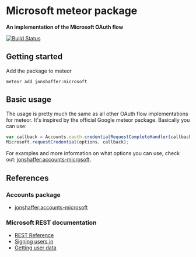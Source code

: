 # Microsoft meteor package
__An implementation of the Microsoft OAuth flow__

[![Build Status][travis-image]][travis-url]

## Getting started

Add the package to meteor
```
meteor add jonshaffer:microsoft
```

## Basic usage

The usage is pretty much the same as all other OAuth flow implementations for meteor. It's inspired by the official Google meteor package.
Basically you can use:

```javascript
var callback = Accounts.oauth.credentialRequestCompleteHandler(callback);
Microsoft.requestCredential(options, callback);
```

For examples and more information on what options you can use, check out: [jonshaffer:accounts-microsoft](https://github.com/jonshaffer/meteor-accounts-microsoft).

## References

### Accounts package

* [jonshaffer:accounts-microsoft](https://github.com/jonshaffer/meteor-accounts-microsoft)

### Microsoft REST documentation

* [REST Reference](https://msdn.microsoft.com/en-us/library/hh243648.aspx)
* [Signing users in](https://msdn.microsoft.com/en-us/library/office/dn659750.aspx)
* [Getting user data](https://msdn.microsoft.com/en-us/library/office/dn659736.aspx)

[travis-url]: https://travis-ci.org/jonshaffer/meteor-microsoft
[travis-image]: http://img.shields.io/travis/jonshaffer/meteor-microsoft.svg